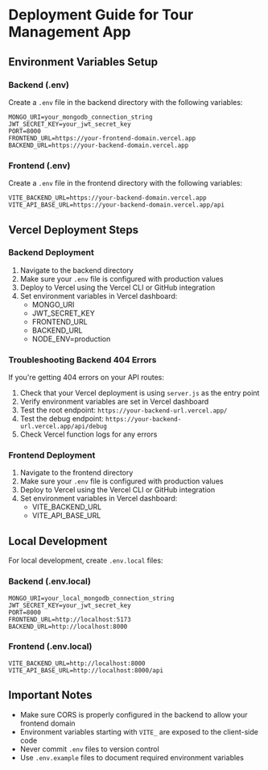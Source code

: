 # Deployment Guide for Tour Management App

## Environment Variables Setup

### Backend (.env)
Create a `.env` file in the backend directory with the following variables:
```
MONGO_URI=your_mongodb_connection_string
JWT_SECRET_KEY=your_jwt_secret_key
PORT=8000
FRONTEND_URL=https://your-frontend-domain.vercel.app
BACKEND_URL=https://your-backend-domain.vercel.app
```

### Frontend (.env)
Create a `.env` file in the frontend directory with the following variables:
```
VITE_BACKEND_URL=https://your-backend-domain.vercel.app
VITE_API_BASE_URL=https://your-backend-domain.vercel.app/api
```

## Vercel Deployment Steps

### Backend Deployment
1. Navigate to the backend directory
2. Make sure your `.env` file is configured with production values
3. Deploy to Vercel using the Vercel CLI or GitHub integration
4. Set environment variables in Vercel dashboard:
   - MONGO_URI
   - JWT_SECRET_KEY
   - FRONTEND_URL
   - BACKEND_URL
   - NODE_ENV=production

### Troubleshooting Backend 404 Errors
If you're getting 404 errors on your API routes:
1. Check that your Vercel deployment is using `server.js` as the entry point
2. Verify environment variables are set in Vercel dashboard
3. Test the root endpoint: `https://your-backend-url.vercel.app/`
4. Test the debug endpoint: `https://your-backend-url.vercel.app/api/debug`
5. Check Vercel function logs for any errors

### Frontend Deployment
1. Navigate to the frontend directory
2. Make sure your `.env` file is configured with production values
3. Deploy to Vercel using the Vercel CLI or GitHub integration
4. Set environment variables in Vercel dashboard:
   - VITE_BACKEND_URL
   - VITE_API_BASE_URL

## Local Development
For local development, create `.env.local` files:

### Backend (.env.local)
```
MONGO_URI=your_local_mongodb_connection_string
JWT_SECRET_KEY=your_jwt_secret_key
PORT=8000
FRONTEND_URL=http://localhost:5173
BACKEND_URL=http://localhost:8000
```

### Frontend (.env.local)
```
VITE_BACKEND_URL=http://localhost:8000
VITE_API_BASE_URL=http://localhost:8000/api
```

## Important Notes
- Make sure CORS is properly configured in the backend to allow your frontend domain
- Environment variables starting with `VITE_` are exposed to the client-side code
- Never commit `.env` files to version control
- Use `.env.example` files to document required environment variables